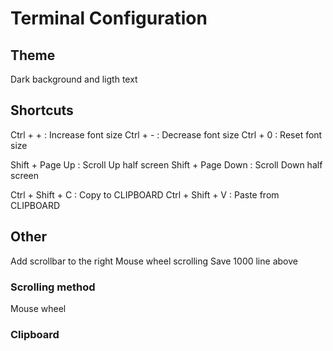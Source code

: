 # Terminal Configuration

## Theme
Dark background and ligth text

## Shortcuts
Ctrl + + : Increase font size
Ctrl + - : Decrease font size
Ctrl + 0 : Reset font size

Shift + Page Up   : Scroll Up   half screen
Shift + Page Down : Scroll Down half screen

Ctrl + Shift + C : Copy to CLIPBOARD
Ctrl + Shift + V : Paste from CLIPBOARD

## Other
Add scrollbar to the right
Mouse wheel scrolling
Save 1000 line above
### Scrolling method
Mouse wheel
### Clipboard

